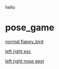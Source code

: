 hello


# pose_game


[normal flappy_bird](https://alexpvpmindustry.github.io/pose_game/flappy_bird/index.html)

[left right esc](https://alexpvpmindustry.github.io/pose_game/esc/index.html)

[left right nose gest](https://alexpvpmindustry.github.io/pose_game/gest_esc/index.html)

